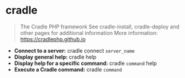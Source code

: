 # cradle
> The Cradle PHP framework
> See cradle-install, cradle-deploy and other pages for additional information
> More information: <https://cradlephp.github.io>
- **Connect to a server:**
cradle connect `server_name`
- **Display general help:**
cradle help
- **Display help for a specific command:**
cradle `command` help
- **Execute a Cradle command:**
cradle `command`
